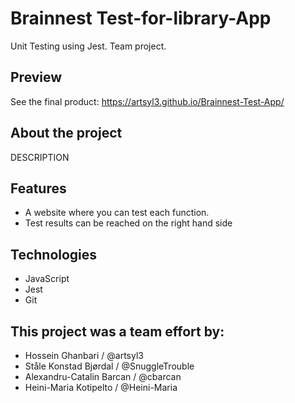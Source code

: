 # Brainnest Test-for-library-App

Unit Testing using Jest. Team project.

## Preview

See the final product: https://artsyl3.github.io/Brainnest-Test-App/

## About the project

DESCRIPTION

## Features

- A website where you can test each function.
- Test results can be reached on the right hand side

## Technologies
- JavaScript
- Jest
- Git

## This project was a team effort by:

- Hossein Ghanbari / @artsyl3
- Ståle Konstad Bjørdal / @SnuggleTrouble
- Alexandru-Catalin Barcan / @cbarcan
- Heini-Maria Kotipelto / @Heini-Maria
